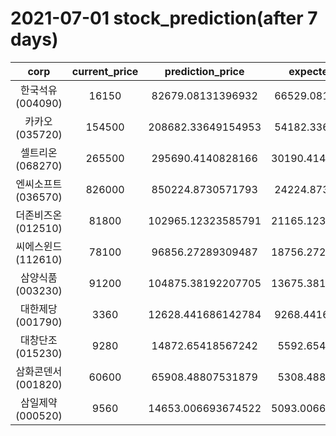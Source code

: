 # 2021-07-01 stock_prediction(after 7 days)

|   corp   |   current_price   |   prediction_price   |   expected_profit   |
|:--------:|:-----------------:|:--------------------:|:-------------------:|
|한국석유(004090)|16150|82679.08131396932|66529.08131396932|
|카카오(035720)|154500|208682.33649154953|54182.33649154953|
|셀트리온(068270)|265500|295690.4140828166|30190.414082816627|
|엔씨소프트(036570)|826000|850224.8730571793|24224.87305717927|
|더존비즈온(012510)|81800|102965.12323585791|21165.123235857915|
|씨에스윈드(112610)|78100|96856.27289309487|18756.272893094865|
|삼양식품(003230)|91200|104875.38192207705|13675.381922077053|
|대한제당(001790)|3360|12628.441686142784|9268.441686142784|
|대창단조(015230)|9280|14872.65418567242|5592.65418567242|
|삼화콘덴서(001820)|60600|65908.48807531879|5308.48807531879|
|삼일제약(000520)|9560|14653.006693674522|5093.0066936745225|

